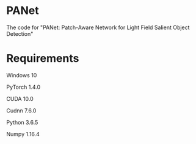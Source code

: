 # PANet
The code for "PANet: Patch-Aware Network for Light Field Salient Object Detection"

# Requirements

Windows 10

PyTorch 1.4.0

CUDA 10.0

Cudnn 7.6.0

Python 3.6.5

Numpy 1.16.4
